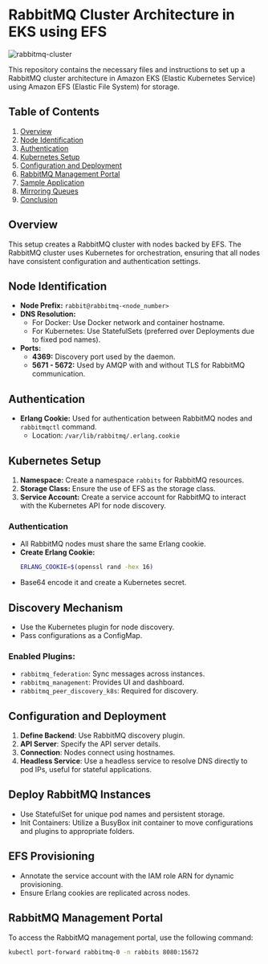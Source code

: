 # RabbitMQ Cluster Architecture in EKS using EFS 
![rabbitmq-cluster](https://github.com/asttle/eks-rabbitmq-cluster-using-efs/assets/64640283/679fc471-7afc-4d90-bc2a-47a83a1d98de)

This repository contains the necessary files and instructions to set up a RabbitMQ cluster architecture in Amazon EKS (Elastic Kubernetes Service) using Amazon EFS (Elastic File System) for storage.

## Table of Contents
1. [Overview](#overview)
2. [Node Identification](#node-identification)
3. [Authentication](#authentication)
4. [Kubernetes Setup](#kubernetes-setup)
5. [Configuration and Deployment](#configuration-and-deployment)
6. [RabbitMQ Management Portal](#rabbitmq-management-portal)
7. [Sample Application](#sample-application)
8. [Mirroring Queues](#mirroring-queues)
9. [Conclusion](#conclusion)

## Overview
This setup creates a RabbitMQ cluster with nodes backed by EFS. The RabbitMQ cluster uses Kubernetes for orchestration, ensuring that all nodes have consistent configuration and authentication settings.

## Node Identification
- **Node Prefix:** `rabbit@rabbitmq-<node_number>`
- **DNS Resolution:** 
  - For Docker: Use Docker network and container hostname.
  - For Kubernetes: Use StatefulSets (preferred over Deployments due to fixed pod names).
- **Ports:**
  - **4369:** Discovery port used by the daemon.
  - **5671 - 5672:** Used by AMQP with and without TLS for RabbitMQ communication.

## Authentication
- **Erlang Cookie:** Used for authentication between RabbitMQ nodes and `rabbitmqctl` command.
  - Location: `/var/lib/rabbitmq/.erlang.cookie`

## Kubernetes Setup
1. **Namespace:** Create a namespace `rabbits` for RabbitMQ resources.
2. **Storage Class:** Ensure the use of EFS as the storage class.
3. **Service Account:** Create a service account for RabbitMQ to interact with the Kubernetes API for node discovery.

### Authentication
- All RabbitMQ nodes must share the same Erlang cookie.
- **Create Erlang Cookie:**
  ```bash
  ERLANG_COOKIE=$(openssl rand -hex 16)
  ```
- Base64 encode it and create a Kubernetes secret.

## Discovery Mechanism
- Use the Kubernetes plugin for node discovery.
- Pass configurations as a ConfigMap.

### Enabled Plugins:
- `rabbitmq_federation`: Sync messages across instances.
- `rabbitmq_management`: Provides UI and dashboard.
- `rabbitmq_peer_discovery_k8s`: Required for discovery.

## Configuration and Deployment
1. **Define Backend**: Use RabbitMQ discovery plugin.
2. **API Server**: Specify the API server details.
3. **Connection**: Nodes connect using hostnames.
4. **Headless Service**: Use a headless service to resolve DNS directly to pod IPs, useful for stateful applications.

## Deploy RabbitMQ Instances
- Use StatefulSet for unique pod names and persistent storage.
- Init Containers: Utilize a BusyBox init container to move configurations and plugins to appropriate folders.

## EFS Provisioning
- Annotate the service account with the IAM role ARN for dynamic provisioning.
- Ensure Erlang cookies are replicated across nodes.

## RabbitMQ Management Portal
To access the RabbitMQ management portal, use the following command:
```bash
kubectl port-forward rabbitmq-0 -n rabbits 8080:15672
```



